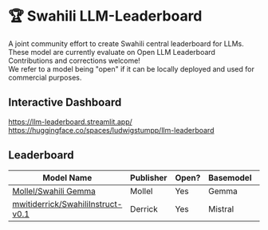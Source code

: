 # 🏆 Swahili LLM-Leaderboard

A joint community effort to create Swahili  central leaderboard for LLMs. These model are currently evaluate on Open LLM Leaderboard Contributions and corrections welcome! <br>
We refer to a model being "open" if it can be locally deployed and used for commercial purposes.

## Interactive Dashboard

https://llm-leaderboard.streamlit.app/ <br>
https://huggingface.co/spaces/ludwigstumpp/llm-leaderboard

## Leaderboard

| Model Name | Publisher| Open? | Basemodel |Average| ARC| HellaSwag| MMLU| TruthfulQA|Winogrande|GSM8K|
| ----------------------------------------------------------------------------------------------------------- | ------------------- | ----- | ----- |------------------------------------------------ | ------------------------------------------------------------------------- | ------------------------------------------------------------------ | --------------------------------------------------------------- | ------------------------------------------------------------------------------- | --------------------------------------------- | --------------------------------------------------------------- |
| [Mollel/Swahili Gemma](https://huggingface.co/Mollel/Swahili_Gemma)| Mollel| Yes|Gemma|61.32|58.96|76.4 |61.02| 52.1|75.61|43.82|
| [mwitiderrick/SwahiliInstruct-v0.1](https://huggingface.co/mwitiderrick/SwahiliInstruct-v0.1)| Derrick| Yes|Mistral|58.92|57.59|80.92 |57| 58.08|74.66|25.25|

